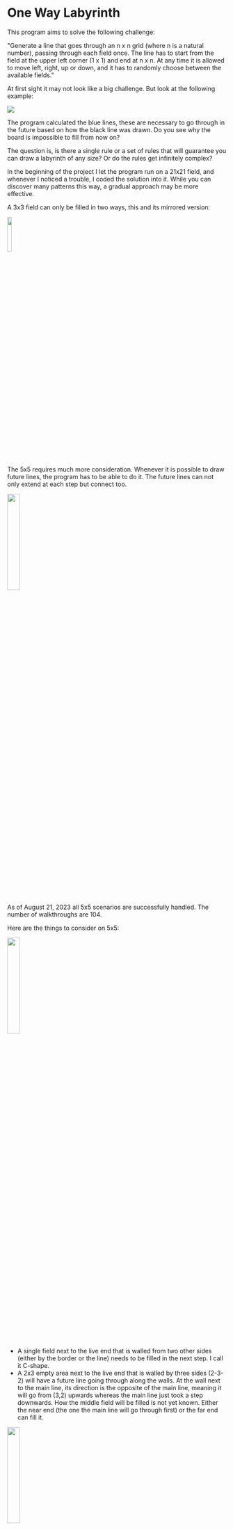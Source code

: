 # One Way Labyrinth

This program aims to solve the following challenge:

"Generate a line that goes through an n x n grid (where n is a natural number), passing through each field once. The line has to start from the field at the upper left corner (1 x 1) and end at n x n. At any time it is allowed to move left, right, up or down, and it has to randomly choose between the available fields."

At first sight it may not look like a big challenge. But look at the following example:

<img src="References/0701_1.svg"/>

The program calculated the blue lines, these are necessary to go through in the future based on how the black line was drawn.
Do you see why the board is impossible to fill from now on?

The question is, is there a single rule or a set of rules that will guarantee you can draw a labyrinth of any size? Or do the rules get infinitely complex?

In the beginning of the project I let the program run on a 21x21 field, and whenever I noticed a trouble, I coded the solution into it. While you can discover many patterns this way, a gradual approach may be more effective.

A 3x3 field can only be filled in two ways, this and its mirrored version:

<img src="References/3x3.svg" width="14.3%"/>

The 5x5 requires much more consideration. Whenever it is possible to draw future lines, the program has to be able to do it. The future lines can not only extend at each step but connect too.

<img src="References/0806.svg" width="23.8%"/>

As of August 21, 2023 all 5x5 scenarios are successfully handled. The number of walkthroughs are 104.

Here are the things to consider on 5x5:

<img src="References/0821_1.svg" width="23.8%"/>

- A single field next to the live end that is walled from two other sides (either by the border or the line) needs to be filled in the next step. I call it C-shape.
- A 2x3 empty area next to the live end that is walled by three sides (2-3-2) will have a future line going through along the walls. At the wall next to the main line, its direction is the opposite of the main line, meaning it will go from (3,2) upwards whereas the main line just took a step downwards. How the middle field will be filled is not yet known. Either the near end (the one the main line will go through first) or the far end can fill it.

<img src="References/0821_2.svg" width="23.8%"/>

- A 2x2 empty area next to the live end that is walled by three sides (2-2-2) will have a future line going through along the walls. In the example above, the far end is already extended by one step as it had only one option to move.

<img src="References/0821_3.svg" width="23.8%"/><img src="References/spacer.svg" width="8%"/><img src="References/0821_4.svg" width="23.8%"/>

Taking a step further, another future line is created and extended on the left side. Any step we take now will further extend and connect the two future lines, giving a complete walkthrough. Future lines are first extended when we step on them. Then, if there are other lines that started from the position next to where the live end was in the previous step, they get extended too.
Note that the line being stepped on has its end at (5,4). The nearby empty fields are (4,4) and the corner, (5,5). It cannot choose the corner, because then nothing would fill (4,4). Then, the line on the left gets extended until it connects to the other. As the near end cannot be extended more, the far end gets extended until it reaches the corner. 

- When the left or the right field is (n-1, n-1), we cannot step there unless we are on the edge.

<img src="References/0831_2.svg" width="23.8%"/>

There have not been found any case where the future line cannot extend, and the main line has to step back. This will change on 7x7. See these examples:

<img src="References/0821.svg" width="33.3%"/><img src="References/spacer.svg" width="8%"/><img src="References/0827.svg" width="33.3%"/>

In the first, the upper right future line fails when we step right. In the second, the future line on the left. The results are:

<img src="References/0821_fail.svg" width="33.3%"/><img src="References/spacer.svg" width="8%"/><img src="References/0827_fail.svg" width="33.3%"/>

Do you see the pattern? To avoid the situation, we need to check if there is a future line that starts 2 to left and ends 2 to left and 2 to straight. (Same with the right side) And that's not all. The pattern can be rotated as well, so that the future line starts 2 to straight:

<img src="References/0902_1.svg" width="33.3%"/>

With every size, new rules are added. Here, we have to consider a future line that starts 2 to left or right to the place the main line was in the previous step. Since the main line didn't fill the single empty space, the future line has to do it and extend to the direction of the main line.

Other rules define the possibilities when approaching or moving near an edge.

<img src="References/0831_3.svg" width="33.3%"/><img src="References/spacer.svg" width="8%"/><img src="References/0831_4.svg" width="33.3%"/>

These were not necessary on 5x5, because future lines filled the spaces nearby. In a larger area, future lines are not constrained to only one option.

C-shapes on the right and bottom edge also come into play. From this, it is not possible to continue:

<img src="References/0831_1.svg" width="33.3%"/>

So we need to define a rule already at the previous step to prevent stepping here.
And on 9x9, the same rule will apply on the left and upper edge.

<img src="References/0901_1.svg" width="42.86%"/>

But let's return to the 7x7. If the line approaches itself, it needs to behave as on the edge. In the following situation, the left and straight option has to be disabled.

<img src="References/0901.svg" width="33.3%"/>

The number 7x7 walkthroughs may be tens or hundreds of thousands. Right now, I let the program run randomly to find errors to correct, but it may be possible in the future to run the program through all possibilities, detecting errors on its way. If the line reaches the corner, and the number of steps taken have been less than 49, there has been something wrong.